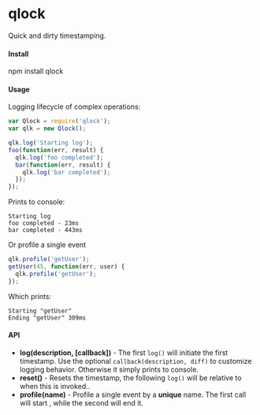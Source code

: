 qlock
=====

Quick and dirty timestamping.

#### Install

npm install qlock

#### Usage

Logging lifecycle of complex operations:

```javascript
var Qlock = require('qlock');
var qlk = new Qlock();

qlk.log('Starting log');
foo(function(err, result) {
  qlk.log('foo completed');
  bar(function(err, result) {
    qlk.log('bar completed');
  });
});
```

Prints to console:

```shell
Starting log
foo completed - 23ms
bar completed - 443ms
```

Or profile a single event

```javascript
qlk.profile('getUser');
getUser(45, function(err, user) {
  qlk.profile('getUser');
});
```

Which prints:

```shell
Starting "getUser"
Ending "getUser" 309ms
```

#### API

* __log(description, [callback])__ - The first `log()` will initiate the first timestamp. Use 
  the optional `callback(description, diff)` to customize logging behavior. Otherwise it simply
  prints to console.
* __reset()__ - Resets the timestamp, the following `log()` will be relative to when this is invoked..
* __profile(name)__ - Profile a single event by a __unique__ name. The first call will start , while the second
  will end it.
